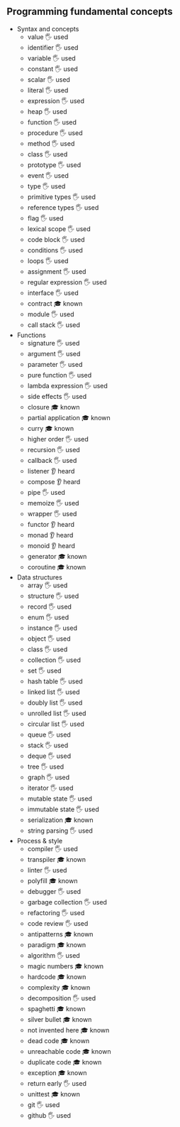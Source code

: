 ## Programming fundamental concepts

- Syntax and concepts
  - value 🖐️ used
  - identifier 🖐️ used
  - variable 🖐️ used
  - constant 🖐️ used
  - scalar 🖐️ used
  - literal 🖐️ used
  - expression 🖐️ used
  - heap 🖐️ used
  - function 🖐️ used
  - procedure 🖐️ used
  - method 🖐️ used
  - class 🖐️ used
  - prototype 🖐️ used
  - event 🖐️ used
  - type 🖐️ used
  - primitive types 🖐️ used
  - reference types 🖐️ used
  - flag 🖐️ used
  - lexical scope 🖐️ used
  - code block 🖐️ used
  - conditions 🖐️ used
  - loops 🖐️ used
  - assignment 🖐️ used
  - regular expression 🖐️ used
  - interface 🖐️ used
  - contract 🎓 known
  - module 🖐️ used
  - call stack 🖐️ used
- Functions
  - signature 🖐️ used 
  - argument 🖐️ used
  - parameter 🖐️ used
  - pure function 🖐️ used
  - lambda expression 🖐️ used
  - side effects 🖐️ used
  - closure 🎓 known
  - partial application 🎓 known 
  - curry 🎓 known
  - higher order 🖐️ used 
  - recursion 🖐️ used
  - callback 🖐️ used
  - listener 👂 heard
  - compose 👂 heard
  - pipe 🖐️ used
  - memoize 🖐️ used
  - wrapper 🖐️ used
  - functor 👂 heard
  - monad 👂 heard
  - monoid 👂 heard
  - generator 🎓 known
  - coroutine 🎓 known
- Data structures
  - array 🖐️ used
  - structure 🖐️ used
  - record 🖐️ used
  - enum 🖐️ used
  - instance 🖐️ used
  - object 🖐️ used
  - class 🖐️ used
  - collection 🖐️ used
  - set 🖐️ used
  - hash table 🖐️ used
  - linked list 🖐️ used
  - doubly list 🖐️ used
  - unrolled list 🖐️ used
  - circular list 🖐️ used
  - queue 🖐️ used
  - stack 🖐️ used
  - deque 🖐️ used
  - tree 🖐️ used
  - graph 🖐️ used
  - iterator 🖐️ used
  - mutable state 🖐️ used
  - immutable state 🖐️ used
  - serialization 🎓 known
  - string parsing 🖐️ used
- Process & style
  - compiler 🖐️ used
  - transpiler 🎓 known
  - linter 🖐️ used
  - polyfill 🎓 known
  - debugger 🖐️ used
  - garbage collection 🖐️ used
  - refactoring 🖐️ used
  - code review 🖐️ used
  - antipatterns 🎓 known
  - paradigm 🎓 known
  - algorithm 🖐️ used
  - magic numbers 🎓 known
  - hardcode 🎓 known
  - complexity 🎓 known
  - decomposition 🖐️ used
  - spaghetti 🎓 known
  - silver bullet 🎓 known
  - not invented here 🎓 known
  - dead code 🎓 known
  - unreachable code 🎓 known
  - duplicate code 🎓 known
  - exception 🎓 known
  - return early 🖐️ used
  - unittest 🎓 known
  - git 🖐️ used
  - github 🖐️ used
 
